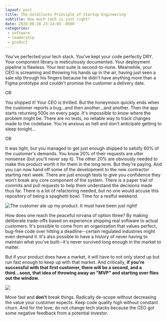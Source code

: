 ```yaml
---
layout: post
title: The Goldilocks Principle of Startup Engineering
subtitle: How much tech is just right?
date: 2020-08-28 23:14:03 -0500
categories:
 - software
 - leadership
 - product
---
```


You've perfected your tech stack. You've kept your code perfectly DRY. Your component library is meticulously documented. Your deployment pipeline is flawless. Your test suite is second-to-none. Meanwhile, your CEO is screaming and throwing his hands up in the air, having just seen a sale slip through his fingers because he didn't have anything more than a Figma prototype and couldn't promise the customer a delivery date. 

OR

You shipped it! Your CEO is thrilled. But the honeymoon quickly ends when the customer reports a bug...and then another...and another. Then the app starts returning 500s on every page. It's impossible to know where the problem might be. There are no tests, no reliable way to track changes made to the codebase. You're anxious as hell and don't anticipate getting to sleep tonight...

OR

It was tight, but you managed to get just enough shipped to satisfy 60% of the customer's demands. You know 20% of their requests are utter nonsense (but you'll never say it). The other 20% are obviously needed to make this product worth it for them in the long term. But they're paying. And you can now hand off some of the development to the new contractor starting next week. There are just enough tests to give you confidence they won't break any core component of the system. There is a paper trail of commits and pull requests to help them understand the decisions made thus far. There is a lot of refactoring needed, but no one would accuse this repository of being a spaghetti bowl. Time for a restful weekend.

![]({{site.url}}/assets/2020/08/three-bears.jpg "The customer ate up my product. It must have been just right!")

How does one reach the peaceful nirvana of option three? By making deliberate trade-offs based on experience shipping real software to actual customers. It's possible to come from an organization that values perfect, bug-free code over hitting a deadline--certain regulated industries might even demand it. It's also possible to have a history of never having to maintain what you've built--it's never survived long enough in the market to matter.

But if your product does have a market, it will have to not only stand up but run fast enough to keep up with that market. And critically, **if you're successful with that first customer, there will be a second, and a third...soon, that idea of throwing away an "MVP" and starting over flies out the window.**

![]({{site.url}}/assets/2020/08/Page_89_illustration_in_More_English_Fairy_Tales.png)

Move fast and **don't** break things. Radically de-scope without decreasing the value your customer expects. Keep code quality high without constant churn. And for the love, do not change tech stacks because the CEO got some negative feedback from a potential investor.
